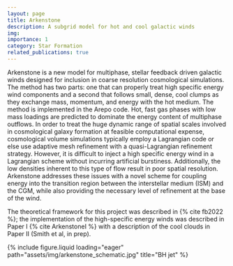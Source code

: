 ```yaml
---
layout: page
title: Arkenstone
description: A subgrid model for hot and cool galactic winds
img:
importance: 1
category: Star Formation
related_publications: true
---
```


Arkenstone is a new model for multiphase, stellar feedback driven galactic winds designed for inclusion in coarse resolution cosmological simulations. The method has two parts: one that can properly treat high specific energy wind components and a second that follows small, dense, cool clumps as they exchange mass, momentum, and energy with the hot medium. The method is implemented in the Arepo code.
Hot, fast gas phases with low mass loadings are predicted to dominate the energy content of multiphase outflows. In order to treat the huge dynamic range of spatial scales involved in cosmological galaxy formation at feasible computational expense, cosmological volume simulations typically employ a Lagrangian code or else use adaptive mesh refinement with a quasi-Lagrangian refinement strategy. However, it is difficult to inject a high specific energy wind in a Lagrangian scheme without incurring artificial burstiness. Additionally, the low densities inherent to this type of flow result in poor spatial resolution. Arkenstone addresses these issues with a novel scheme for coupling energy into the transition region between the interstellar medium (ISM) and the CGM, while also providing the necessary level of refinement at the base of the wind.

The theoretical framework for this project was described in
{% cite fb2022 %}; the implementation of the high-specific energy winds
was described in Paper I {% cite ArkenstoneI %} with a description of the
cool clouds in Paper II (Smith et al, in prep).

<div class="row">
    <div class="col-sm">
        {% include figure.liquid loading="eager" path="assets/img/arkenstone_schematic.jpg" title="BH jet" %}
    </div>
</div>
